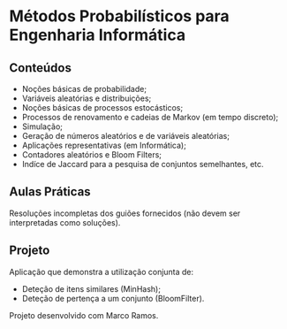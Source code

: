 # Métodos Probabilísticos para Engenharia Informática
## Conteúdos
* Noções básicas de probabilidade;
* Variáveis aleatórias e distribuições;
* Noções básicas de processos estocásticos;
* Processos de renovamento e cadeias de Markov (em tempo discreto);
* Simulação;
* Geração de números aleatórios e de variáveis aleatórias;
* Aplicações representativas (em Informática);
* Contadores aleatórios e Bloom Filters;  
* Indíce de Jaccard para a pesquisa de conjuntos semelhantes, etc.
## Aulas Práticas
Resoluções incompletas dos guiões fornecidos (não devem ser interpretadas como soluções).
## Projeto
Aplicação que demonstra a utilização conjunta de:
 * Deteção de itens similares (MinHash);
 * Deteção de pertença a um conjunto (BloomFilter).

Projeto desenvolvido com Marco Ramos.
